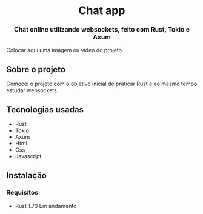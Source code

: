 <h1 align="center">Chat app</h1>

<h3 align="center">Chat online utilizando websockets, feito com Rust, Tokio e Axum</h3>

Colocar aqui uma imagem ou video do projeto

## Sobre o projeto
Comecei o projeto com o objetivo inicial de praticar Rust e ao mesmo tempo estudar websockets.

## Tecnologias usadas
- Rust
- Tokio
- Axum
- Html
- Css
- Javascript

## Instalação

### Requisitos
- Rust 1.73
Em andamento

